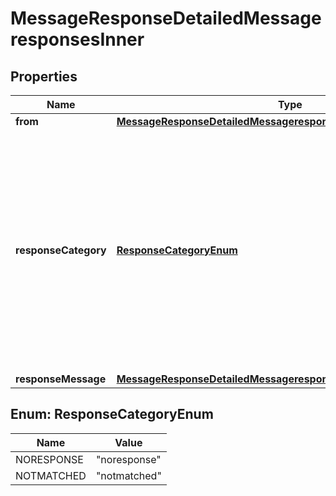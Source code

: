 

# MessageResponseDetailedMessageresponsesInner


## Properties

| Name | Type | Description | Notes |
|------------ | ------------- | ------------- | -------------|
|**from** | [**MessageResponseDetailedMessageresponsesInnerFrom**](MessageResponseDetailedMessageresponsesInnerFrom.md) |  |  |
|**responseCategory** | [**ResponseCategoryEnum**](#ResponseCategoryEnum) | The message response category.  * &#x60;noresponse&#x60; - the message was sent but was not replied to * &#x60;notmatched&#x60; - the message was replied to and the answer didn&#39;t match any search criteria |  [readonly] |
|**responseMessage** | [**MessageResponseDetailedMessageresponsesInnerResponseMessage**](MessageResponseDetailedMessageresponsesInnerResponseMessage.md) |  |  |



## Enum: ResponseCategoryEnum

| Name | Value |
|---- | -----|
| NORESPONSE | &quot;noresponse&quot; |
| NOTMATCHED | &quot;notmatched&quot; |



